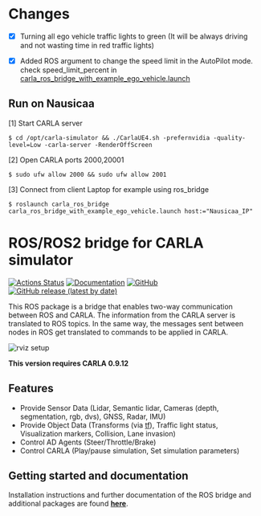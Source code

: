 # Changes 

- [x] Turning all ego vehicle traffic lights to green (It will be always driving and not wasting time in red traffic lights)
- [x] Added ROS argument to change the speed limit in the AutoPilot mode. check speed_limit_percent in [carla_ros_bridge_with_example_ego_vehicle.launch](https://github.com/ibrahim-kudan/ros-bridge/blob/aee83fcf0eea9aa07368c1c6d2b5909bf889717b/carla_ros_bridge/launch/carla_ros_bridge_with_example_ego_vehicle.launch#L7) 


## Run on Nausicaa

[1] Start CARLA server 

```console
$ cd /opt/carla-simulator && ./CarlaUE4.sh -prefernvidia -quality-level=Low -carla-server -RenderOffScreen
```
[2] Open CARLA ports 2000,20001

```console
$ sudo ufw allow 2000 && sudo ufw allow 2001

```
[3] Connect from client Laptop for example using ros_bridge 

```console
$ roslaunch carla_ros_bridge carla_ros_bridge_with_example_ego_vehicle.launch host:="Nausicaa_IP"
```

# ROS/ROS2 bridge for CARLA simulator

[![Actions Status](https://github.com/carla-simulator/ros-bridge/workflows/CI/badge.svg)](https://github.com/carla-simulator/ros-bridge)
[![Documentation](https://readthedocs.org/projects/carla/badge/?version=latest)](http://carla.readthedocs.io)
[![GitHub](https://img.shields.io/github/license/carla-simulator/ros-bridge)](https://github.com/carla-simulator/ros-bridge/blob/master/LICENSE)
[![GitHub release (latest by date)](https://img.shields.io/github/v/release/carla-simulator/ros-bridge)](https://github.com/carla-simulator/ros-bridge/releases/latest)

 This ROS package is a bridge that enables two-way communication between ROS and CARLA. The information from the CARLA server is translated to ROS topics. In the same way, the messages sent between nodes in ROS get translated to commands to be applied in CARLA.

![rviz setup](./docs/images/ad_demo.png "AD Demo")

**This version requires CARLA 0.9.12**

## Features

- Provide Sensor Data (Lidar, Semantic lidar, Cameras (depth, segmentation, rgb, dvs), GNSS, Radar, IMU)
- Provide Object Data (Transforms (via [tf](http://wiki.ros.org/tf)), Traffic light status, Visualization markers, Collision, Lane invasion)
- Control AD Agents (Steer/Throttle/Brake)
- Control CARLA (Play/pause simulation, Set simulation parameters)

## Getting started and documentation

Installation instructions and further documentation of the ROS bridge and additional packages are found [__here__](https://carla.readthedocs.io/projects/ros-bridge/en/latest/).
